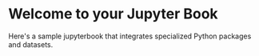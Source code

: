# Welcome to your Jupyter Book

Here's a sample jupyterbook that integrates specialized Python packages and datasets.

```{tableofcontents}
```
